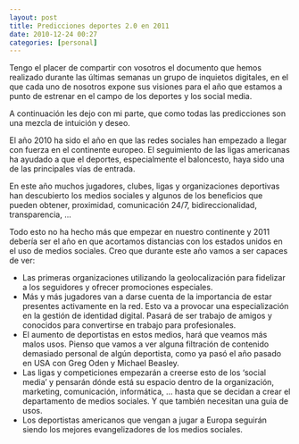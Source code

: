 ```yaml
---
layout: post
title: Predicciones deportes 2.0 en 2011
date: 2010-12-24 00:27
categories: [personal]
---
```

Tengo el placer de compartir con vosotros el documento que hemos realizado durante las últimas semanas un grupo de inquietos digitales, en el que cada uno de nosotros expone sus visiones para el año que estamos a punto de estrenar en el campo de los deportes y los social media.  

A continuación les dejo con mi parte, que como todas las predicciones son una mezcla de intuición y deseo.  

El año 2010 ha sido el año en que las redes sociales han empezado a llegar con fuerza en el continente europeo. El seguimiento de las ligas americanas ha ayudado a que el deportes, especialmente el baloncesto, haya sido una de las principales vías de entrada.  

En este año muchos jugadores, clubes, ligas y organizaciones deportivas han descubierto los medios sociales y algunos de los beneficios que pueden obtener, proximidad, comunicación 24/7,  bidireccionalidad, transparencia, ...

Todo esto no ha hecho más que empezar en nuestro continente y 2011 debería ser el año en que acortamos distancias con los estados unidos en el uso de medios sociales. Creo que durante este año vamos a ser capaces de ver:

- Las primeras organizaciones utilizando la geolocalización para fidelizar a los seguidores y ofrecer promociones especiales.  
- Más y más jugadores van a darse cuenta de la importancia de estar presentes activamente en la red. Esto va a provocar una especialización en la gestión de identidad digital. Pasará de ser trabajo de amigos y conocidos para convertirse en trabajo para profesionales.  
- El aumento de deportistas en estos medios, hará que veamos más malos usos. Pienso que vamos a ver alguna filtración de contenido demasiado personal de algún deportista, como ya pasó el año pasado en USA con Greg Oden y Michael Beasley.  
- Las ligas y competiciones empezarán a creerse esto de los ‘social media’ y pensarán dónde está su espacio dentro de la organización, marketing, comunicación, informática, … hasta que se decidan a crear el departamento de medios sociales. Y que también necesitan una guia de usos.  
- Los deportistas americanos que vengan a jugar a Europa seguirán siendo los mejores evangelizadores de los medios sociales.  

